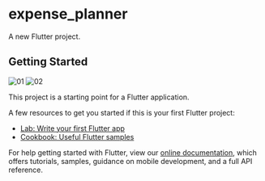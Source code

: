 # expense_planner

A new Flutter project.

## Getting Started
![01](https://user-images.githubusercontent.com/61618861/117566650-7e0e2e00-b0c0-11eb-907c-ec7ec90615d1.png)
![02](https://user-images.githubusercontent.com/61618861/117566651-7ea6c480-b0c0-11eb-8e41-d92a89f3aab7.png)

This project is a starting point for a Flutter application.

A few resources to get you started if this is your first Flutter project:

- [Lab: Write your first Flutter app](https://flutter.dev/docs/get-started/codelab)
- [Cookbook: Useful Flutter samples](https://flutter.dev/docs/cookbook)

For help getting started with Flutter, view our
[online documentation](https://flutter.dev/docs), which offers tutorials,
samples, guidance on mobile development, and a full API reference.
